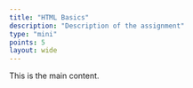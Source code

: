 ```yaml
---
title: "HTML Basics"
description: "Description of the assignment"
type: "mini"
points: 5
layout: wide
---
```


This is the main content.